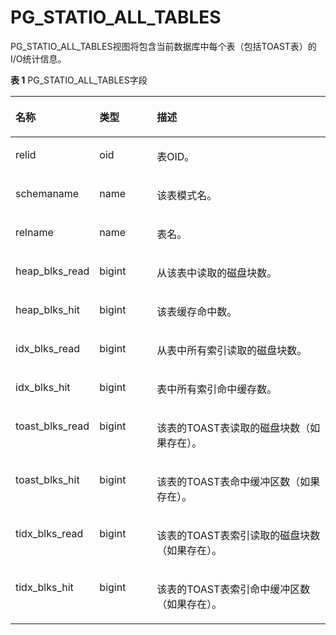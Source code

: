 # PG\_STATIO\_ALL\_TABLES<a name="ZH-CN_TOPIC_0289900072"></a>

PG\_STATIO\_ALL\_TABLES视图将包含当前数据库中每个表（包括TOAST表）的I/O统计信息。

**表 1**  PG\_STATIO\_ALL\_TABLES字段

<a name="zh-cn_topic_0283136954_zh-cn_topic_0237122459_zh-cn_topic_0059778203_t77142dd7ba094796ba21bbf39642846f"></a>
<table><thead align="left"><tr id="zh-cn_topic_0283136954_zh-cn_topic_0237122459_zh-cn_topic_0059778203_r4775d389fd7948ff9c97b1cb8281c162"><th class="cellrowborder" valign="top" width="25.85%" id="mcps1.2.4.1.1"><p id="zh-cn_topic_0283136954_zh-cn_topic_0237122459_zh-cn_topic_0059778203_a6e6f7f26366f4545b60e87d4216e1602"><a name="zh-cn_topic_0283136954_zh-cn_topic_0237122459_zh-cn_topic_0059778203_a6e6f7f26366f4545b60e87d4216e1602"></a><a name="zh-cn_topic_0283136954_zh-cn_topic_0237122459_zh-cn_topic_0059778203_a6e6f7f26366f4545b60e87d4216e1602"></a>名称</p>
</th>
<th class="cellrowborder" valign="top" width="18.33%" id="mcps1.2.4.1.2"><p id="zh-cn_topic_0283136954_zh-cn_topic_0237122459_zh-cn_topic_0059778203_ad7d41bf83c284c2ba93ac8ac65786274"><a name="zh-cn_topic_0283136954_zh-cn_topic_0237122459_zh-cn_topic_0059778203_ad7d41bf83c284c2ba93ac8ac65786274"></a><a name="zh-cn_topic_0283136954_zh-cn_topic_0237122459_zh-cn_topic_0059778203_ad7d41bf83c284c2ba93ac8ac65786274"></a>类型</p>
</th>
<th class="cellrowborder" valign="top" width="55.82%" id="mcps1.2.4.1.3"><p id="zh-cn_topic_0283136954_zh-cn_topic_0237122459_zh-cn_topic_0059778203_ad3871754487148dea241020676fa5fc5"><a name="zh-cn_topic_0283136954_zh-cn_topic_0237122459_zh-cn_topic_0059778203_ad3871754487148dea241020676fa5fc5"></a><a name="zh-cn_topic_0283136954_zh-cn_topic_0237122459_zh-cn_topic_0059778203_ad3871754487148dea241020676fa5fc5"></a>描述</p>
</th>
</tr>
</thead>
<tbody><tr id="zh-cn_topic_0283136954_zh-cn_topic_0237122459_zh-cn_topic_0059778203_r3439b4ddd48c4d6098a642b70ebfcfaf"><td class="cellrowborder" valign="top" width="25.85%" headers="mcps1.2.4.1.1 "><p id="zh-cn_topic_0283136954_zh-cn_topic_0237122459_zh-cn_topic_0059778203_ad3e2726ea09d48d98339fdd6a4f41de2"><a name="zh-cn_topic_0283136954_zh-cn_topic_0237122459_zh-cn_topic_0059778203_ad3e2726ea09d48d98339fdd6a4f41de2"></a><a name="zh-cn_topic_0283136954_zh-cn_topic_0237122459_zh-cn_topic_0059778203_ad3e2726ea09d48d98339fdd6a4f41de2"></a>relid</p>
</td>
<td class="cellrowborder" valign="top" width="18.33%" headers="mcps1.2.4.1.2 "><p id="zh-cn_topic_0283136954_zh-cn_topic_0237122459_zh-cn_topic_0059778203_a0fa7bc1047dd4e69a3a9eaacacc99e49"><a name="zh-cn_topic_0283136954_zh-cn_topic_0237122459_zh-cn_topic_0059778203_a0fa7bc1047dd4e69a3a9eaacacc99e49"></a><a name="zh-cn_topic_0283136954_zh-cn_topic_0237122459_zh-cn_topic_0059778203_a0fa7bc1047dd4e69a3a9eaacacc99e49"></a>oid</p>
</td>
<td class="cellrowborder" valign="top" width="55.82%" headers="mcps1.2.4.1.3 "><p id="zh-cn_topic_0283136954_zh-cn_topic_0237122459_zh-cn_topic_0059778203_ac935b8d95349425682ccba4fa45369d8"><a name="zh-cn_topic_0283136954_zh-cn_topic_0237122459_zh-cn_topic_0059778203_ac935b8d95349425682ccba4fa45369d8"></a><a name="zh-cn_topic_0283136954_zh-cn_topic_0237122459_zh-cn_topic_0059778203_ac935b8d95349425682ccba4fa45369d8"></a>表OID。</p>
</td>
</tr>
<tr id="zh-cn_topic_0283136954_zh-cn_topic_0237122459_zh-cn_topic_0059778203_r3d47e3d2560344e4be28ad2968ed0ee3"><td class="cellrowborder" valign="top" width="25.85%" headers="mcps1.2.4.1.1 "><p id="zh-cn_topic_0283136954_zh-cn_topic_0237122459_zh-cn_topic_0059778203_ae9ef2c6a86aa459db7617006ef8c9d7f"><a name="zh-cn_topic_0283136954_zh-cn_topic_0237122459_zh-cn_topic_0059778203_ae9ef2c6a86aa459db7617006ef8c9d7f"></a><a name="zh-cn_topic_0283136954_zh-cn_topic_0237122459_zh-cn_topic_0059778203_ae9ef2c6a86aa459db7617006ef8c9d7f"></a>schemaname</p>
</td>
<td class="cellrowborder" valign="top" width="18.33%" headers="mcps1.2.4.1.2 "><p id="zh-cn_topic_0283136954_zh-cn_topic_0237122459_zh-cn_topic_0059778203_a1a34ba49eb52471f824452acc3608f3e"><a name="zh-cn_topic_0283136954_zh-cn_topic_0237122459_zh-cn_topic_0059778203_a1a34ba49eb52471f824452acc3608f3e"></a><a name="zh-cn_topic_0283136954_zh-cn_topic_0237122459_zh-cn_topic_0059778203_a1a34ba49eb52471f824452acc3608f3e"></a>name</p>
</td>
<td class="cellrowborder" valign="top" width="55.82%" headers="mcps1.2.4.1.3 "><p id="zh-cn_topic_0283136954_zh-cn_topic_0237122459_zh-cn_topic_0059778203_a038d9833b3ac4699986b3853594f3a44"><a name="zh-cn_topic_0283136954_zh-cn_topic_0237122459_zh-cn_topic_0059778203_a038d9833b3ac4699986b3853594f3a44"></a><a name="zh-cn_topic_0283136954_zh-cn_topic_0237122459_zh-cn_topic_0059778203_a038d9833b3ac4699986b3853594f3a44"></a>该表模式名。</p>
</td>
</tr>
<tr id="zh-cn_topic_0283136954_zh-cn_topic_0237122459_zh-cn_topic_0059778203_r271e421a8f9f4d6e81aa19cc1b62d311"><td class="cellrowborder" valign="top" width="25.85%" headers="mcps1.2.4.1.1 "><p id="zh-cn_topic_0283136954_zh-cn_topic_0237122459_zh-cn_topic_0059778203_a30a9ff3923534b00893117a0463e8eae"><a name="zh-cn_topic_0283136954_zh-cn_topic_0237122459_zh-cn_topic_0059778203_a30a9ff3923534b00893117a0463e8eae"></a><a name="zh-cn_topic_0283136954_zh-cn_topic_0237122459_zh-cn_topic_0059778203_a30a9ff3923534b00893117a0463e8eae"></a>relname</p>
</td>
<td class="cellrowborder" valign="top" width="18.33%" headers="mcps1.2.4.1.2 "><p id="zh-cn_topic_0283136954_zh-cn_topic_0237122459_zh-cn_topic_0059778203_a4f8ac6bfbb7f448d92f7f3c7f090dea7"><a name="zh-cn_topic_0283136954_zh-cn_topic_0237122459_zh-cn_topic_0059778203_a4f8ac6bfbb7f448d92f7f3c7f090dea7"></a><a name="zh-cn_topic_0283136954_zh-cn_topic_0237122459_zh-cn_topic_0059778203_a4f8ac6bfbb7f448d92f7f3c7f090dea7"></a>name</p>
</td>
<td class="cellrowborder" valign="top" width="55.82%" headers="mcps1.2.4.1.3 "><p id="zh-cn_topic_0283136954_zh-cn_topic_0237122459_zh-cn_topic_0059778203_a6af7442f22844ef2b59216837917dc10"><a name="zh-cn_topic_0283136954_zh-cn_topic_0237122459_zh-cn_topic_0059778203_a6af7442f22844ef2b59216837917dc10"></a><a name="zh-cn_topic_0283136954_zh-cn_topic_0237122459_zh-cn_topic_0059778203_a6af7442f22844ef2b59216837917dc10"></a>表名。</p>
</td>
</tr>
<tr id="zh-cn_topic_0283136954_zh-cn_topic_0237122459_zh-cn_topic_0059778203_rbf06324329214c73843cffccd1ba95d4"><td class="cellrowborder" valign="top" width="25.85%" headers="mcps1.2.4.1.1 "><p id="zh-cn_topic_0283136954_zh-cn_topic_0237122459_zh-cn_topic_0059778203_aedbde10e857443458c40ad019b0cbe95"><a name="zh-cn_topic_0283136954_zh-cn_topic_0237122459_zh-cn_topic_0059778203_aedbde10e857443458c40ad019b0cbe95"></a><a name="zh-cn_topic_0283136954_zh-cn_topic_0237122459_zh-cn_topic_0059778203_aedbde10e857443458c40ad019b0cbe95"></a>heap_blks_read</p>
</td>
<td class="cellrowborder" valign="top" width="18.33%" headers="mcps1.2.4.1.2 "><p id="zh-cn_topic_0283136954_zh-cn_topic_0237122459_zh-cn_topic_0059778203_ae66ca1dbdc2f49e49cd97976666c1e40"><a name="zh-cn_topic_0283136954_zh-cn_topic_0237122459_zh-cn_topic_0059778203_ae66ca1dbdc2f49e49cd97976666c1e40"></a><a name="zh-cn_topic_0283136954_zh-cn_topic_0237122459_zh-cn_topic_0059778203_ae66ca1dbdc2f49e49cd97976666c1e40"></a>bigint</p>
</td>
<td class="cellrowborder" valign="top" width="55.82%" headers="mcps1.2.4.1.3 "><p id="zh-cn_topic_0283136954_zh-cn_topic_0237122459_zh-cn_topic_0059778203_a79c5b20b06cd4d15a420d493bf036332"><a name="zh-cn_topic_0283136954_zh-cn_topic_0237122459_zh-cn_topic_0059778203_a79c5b20b06cd4d15a420d493bf036332"></a><a name="zh-cn_topic_0283136954_zh-cn_topic_0237122459_zh-cn_topic_0059778203_a79c5b20b06cd4d15a420d493bf036332"></a>从该表中读取的磁盘块数。</p>
</td>
</tr>
<tr id="zh-cn_topic_0283136954_zh-cn_topic_0237122459_zh-cn_topic_0059778203_rc2a81e02496c4e90bf65578a849c0a47"><td class="cellrowborder" valign="top" width="25.85%" headers="mcps1.2.4.1.1 "><p id="zh-cn_topic_0283136954_zh-cn_topic_0237122459_zh-cn_topic_0059778203_a70cd6a874d93492f869c0afb4ea4f008"><a name="zh-cn_topic_0283136954_zh-cn_topic_0237122459_zh-cn_topic_0059778203_a70cd6a874d93492f869c0afb4ea4f008"></a><a name="zh-cn_topic_0283136954_zh-cn_topic_0237122459_zh-cn_topic_0059778203_a70cd6a874d93492f869c0afb4ea4f008"></a>heap_blks_hit</p>
</td>
<td class="cellrowborder" valign="top" width="18.33%" headers="mcps1.2.4.1.2 "><p id="zh-cn_topic_0283136954_zh-cn_topic_0237122459_zh-cn_topic_0059778203_a715dfd39322b43429bbc94f7dd962367"><a name="zh-cn_topic_0283136954_zh-cn_topic_0237122459_zh-cn_topic_0059778203_a715dfd39322b43429bbc94f7dd962367"></a><a name="zh-cn_topic_0283136954_zh-cn_topic_0237122459_zh-cn_topic_0059778203_a715dfd39322b43429bbc94f7dd962367"></a>bigint</p>
</td>
<td class="cellrowborder" valign="top" width="55.82%" headers="mcps1.2.4.1.3 "><p id="zh-cn_topic_0283136954_zh-cn_topic_0237122459_zh-cn_topic_0059778203_a2cd01e1f3da44d9b870f8c5874f7da4e"><a name="zh-cn_topic_0283136954_zh-cn_topic_0237122459_zh-cn_topic_0059778203_a2cd01e1f3da44d9b870f8c5874f7da4e"></a><a name="zh-cn_topic_0283136954_zh-cn_topic_0237122459_zh-cn_topic_0059778203_a2cd01e1f3da44d9b870f8c5874f7da4e"></a>该表缓存命中数。</p>
</td>
</tr>
<tr id="zh-cn_topic_0283136954_zh-cn_topic_0237122459_zh-cn_topic_0059778203_ra34e2bff12274203bcc5900356706703"><td class="cellrowborder" valign="top" width="25.85%" headers="mcps1.2.4.1.1 "><p id="zh-cn_topic_0283136954_zh-cn_topic_0237122459_zh-cn_topic_0059778203_aab95ca3f87e44b018bf0cf708830f731"><a name="zh-cn_topic_0283136954_zh-cn_topic_0237122459_zh-cn_topic_0059778203_aab95ca3f87e44b018bf0cf708830f731"></a><a name="zh-cn_topic_0283136954_zh-cn_topic_0237122459_zh-cn_topic_0059778203_aab95ca3f87e44b018bf0cf708830f731"></a>idx_blks_read</p>
</td>
<td class="cellrowborder" valign="top" width="18.33%" headers="mcps1.2.4.1.2 "><p id="zh-cn_topic_0283136954_zh-cn_topic_0237122459_zh-cn_topic_0059778203_a46eab030473b45bab1d1af4df476b3a1"><a name="zh-cn_topic_0283136954_zh-cn_topic_0237122459_zh-cn_topic_0059778203_a46eab030473b45bab1d1af4df476b3a1"></a><a name="zh-cn_topic_0283136954_zh-cn_topic_0237122459_zh-cn_topic_0059778203_a46eab030473b45bab1d1af4df476b3a1"></a>bigint</p>
</td>
<td class="cellrowborder" valign="top" width="55.82%" headers="mcps1.2.4.1.3 "><p id="zh-cn_topic_0283136954_zh-cn_topic_0237122459_zh-cn_topic_0059778203_a5ccbf7cdb9e14c6aa5bda23a5d0c00b4"><a name="zh-cn_topic_0283136954_zh-cn_topic_0237122459_zh-cn_topic_0059778203_a5ccbf7cdb9e14c6aa5bda23a5d0c00b4"></a><a name="zh-cn_topic_0283136954_zh-cn_topic_0237122459_zh-cn_topic_0059778203_a5ccbf7cdb9e14c6aa5bda23a5d0c00b4"></a>从表中所有索引读取的磁盘块数。</p>
</td>
</tr>
<tr id="zh-cn_topic_0283136954_zh-cn_topic_0237122459_zh-cn_topic_0059778203_r8015508c6f7f40c2bbfdcccdfc9e6cf0"><td class="cellrowborder" valign="top" width="25.85%" headers="mcps1.2.4.1.1 "><p id="zh-cn_topic_0283136954_zh-cn_topic_0237122459_zh-cn_topic_0059778203_a19a9ac17358c4e0f9c1cd8b34c8d51ce"><a name="zh-cn_topic_0283136954_zh-cn_topic_0237122459_zh-cn_topic_0059778203_a19a9ac17358c4e0f9c1cd8b34c8d51ce"></a><a name="zh-cn_topic_0283136954_zh-cn_topic_0237122459_zh-cn_topic_0059778203_a19a9ac17358c4e0f9c1cd8b34c8d51ce"></a>idx_blks_hit</p>
</td>
<td class="cellrowborder" valign="top" width="18.33%" headers="mcps1.2.4.1.2 "><p id="zh-cn_topic_0283136954_zh-cn_topic_0237122459_zh-cn_topic_0059778203_ac025ee09b4eb4e8880d3f6df5c84c293"><a name="zh-cn_topic_0283136954_zh-cn_topic_0237122459_zh-cn_topic_0059778203_ac025ee09b4eb4e8880d3f6df5c84c293"></a><a name="zh-cn_topic_0283136954_zh-cn_topic_0237122459_zh-cn_topic_0059778203_ac025ee09b4eb4e8880d3f6df5c84c293"></a>bigint</p>
</td>
<td class="cellrowborder" valign="top" width="55.82%" headers="mcps1.2.4.1.3 "><p id="zh-cn_topic_0283136954_zh-cn_topic_0237122459_zh-cn_topic_0059778203_ad12934a86b2048ffa1a355db8e0719f7"><a name="zh-cn_topic_0283136954_zh-cn_topic_0237122459_zh-cn_topic_0059778203_ad12934a86b2048ffa1a355db8e0719f7"></a><a name="zh-cn_topic_0283136954_zh-cn_topic_0237122459_zh-cn_topic_0059778203_ad12934a86b2048ffa1a355db8e0719f7"></a>表中所有索引命中缓存数。</p>
</td>
</tr>
<tr id="zh-cn_topic_0283136954_zh-cn_topic_0237122459_zh-cn_topic_0059778203_r0d98613e6988429188e6d1c6e7e5b987"><td class="cellrowborder" valign="top" width="25.85%" headers="mcps1.2.4.1.1 "><p id="zh-cn_topic_0283136954_zh-cn_topic_0237122459_zh-cn_topic_0059778203_aa53cd5469ca1433f8deea2820f3719b4"><a name="zh-cn_topic_0283136954_zh-cn_topic_0237122459_zh-cn_topic_0059778203_aa53cd5469ca1433f8deea2820f3719b4"></a><a name="zh-cn_topic_0283136954_zh-cn_topic_0237122459_zh-cn_topic_0059778203_aa53cd5469ca1433f8deea2820f3719b4"></a>toast_blks_read</p>
</td>
<td class="cellrowborder" valign="top" width="18.33%" headers="mcps1.2.4.1.2 "><p id="zh-cn_topic_0283136954_zh-cn_topic_0237122459_zh-cn_topic_0059778203_aeda6e6651fda4c2ab820f1612a9e16a7"><a name="zh-cn_topic_0283136954_zh-cn_topic_0237122459_zh-cn_topic_0059778203_aeda6e6651fda4c2ab820f1612a9e16a7"></a><a name="zh-cn_topic_0283136954_zh-cn_topic_0237122459_zh-cn_topic_0059778203_aeda6e6651fda4c2ab820f1612a9e16a7"></a>bigint</p>
</td>
<td class="cellrowborder" valign="top" width="55.82%" headers="mcps1.2.4.1.3 "><p id="zh-cn_topic_0283136954_zh-cn_topic_0237122459_zh-cn_topic_0059778203_a7f246986bf3f46ff987aa231569dbc73"><a name="zh-cn_topic_0283136954_zh-cn_topic_0237122459_zh-cn_topic_0059778203_a7f246986bf3f46ff987aa231569dbc73"></a><a name="zh-cn_topic_0283136954_zh-cn_topic_0237122459_zh-cn_topic_0059778203_a7f246986bf3f46ff987aa231569dbc73"></a>该表的TOAST表读取的磁盘块数（如果存在）。</p>
</td>
</tr>
<tr id="zh-cn_topic_0283136954_zh-cn_topic_0237122459_zh-cn_topic_0059778203_r8a162cb218af460c9c1ce57d0484a87e"><td class="cellrowborder" valign="top" width="25.85%" headers="mcps1.2.4.1.1 "><p id="zh-cn_topic_0283136954_zh-cn_topic_0237122459_zh-cn_topic_0059778203_a3468ddf01d40439cbbc58fa423d9e4a6"><a name="zh-cn_topic_0283136954_zh-cn_topic_0237122459_zh-cn_topic_0059778203_a3468ddf01d40439cbbc58fa423d9e4a6"></a><a name="zh-cn_topic_0283136954_zh-cn_topic_0237122459_zh-cn_topic_0059778203_a3468ddf01d40439cbbc58fa423d9e4a6"></a>toast_blks_hit</p>
</td>
<td class="cellrowborder" valign="top" width="18.33%" headers="mcps1.2.4.1.2 "><p id="zh-cn_topic_0283136954_zh-cn_topic_0237122459_zh-cn_topic_0059778203_a40304754e8114b01a594ef0972a26138"><a name="zh-cn_topic_0283136954_zh-cn_topic_0237122459_zh-cn_topic_0059778203_a40304754e8114b01a594ef0972a26138"></a><a name="zh-cn_topic_0283136954_zh-cn_topic_0237122459_zh-cn_topic_0059778203_a40304754e8114b01a594ef0972a26138"></a>bigint</p>
</td>
<td class="cellrowborder" valign="top" width="55.82%" headers="mcps1.2.4.1.3 "><p id="zh-cn_topic_0283136954_zh-cn_topic_0237122459_zh-cn_topic_0059778203_aa11824b6f64f4862bdc2185af37fbd68"><a name="zh-cn_topic_0283136954_zh-cn_topic_0237122459_zh-cn_topic_0059778203_aa11824b6f64f4862bdc2185af37fbd68"></a><a name="zh-cn_topic_0283136954_zh-cn_topic_0237122459_zh-cn_topic_0059778203_aa11824b6f64f4862bdc2185af37fbd68"></a>该表的TOAST表命中缓冲区数（如果存在）。</p>
</td>
</tr>
<tr id="zh-cn_topic_0283136954_zh-cn_topic_0237122459_zh-cn_topic_0059778203_ra8169bdf3d884a0993eed1813dad5880"><td class="cellrowborder" valign="top" width="25.85%" headers="mcps1.2.4.1.1 "><p id="zh-cn_topic_0283136954_zh-cn_topic_0237122459_zh-cn_topic_0059778203_a90b296e602a0479dbcc782579171e992"><a name="zh-cn_topic_0283136954_zh-cn_topic_0237122459_zh-cn_topic_0059778203_a90b296e602a0479dbcc782579171e992"></a><a name="zh-cn_topic_0283136954_zh-cn_topic_0237122459_zh-cn_topic_0059778203_a90b296e602a0479dbcc782579171e992"></a>tidx_blks_read</p>
</td>
<td class="cellrowborder" valign="top" width="18.33%" headers="mcps1.2.4.1.2 "><p id="zh-cn_topic_0283136954_zh-cn_topic_0237122459_zh-cn_topic_0059778203_af1c8477d2f8f46778d61a7c5cd399168"><a name="zh-cn_topic_0283136954_zh-cn_topic_0237122459_zh-cn_topic_0059778203_af1c8477d2f8f46778d61a7c5cd399168"></a><a name="zh-cn_topic_0283136954_zh-cn_topic_0237122459_zh-cn_topic_0059778203_af1c8477d2f8f46778d61a7c5cd399168"></a>bigint</p>
</td>
<td class="cellrowborder" valign="top" width="55.82%" headers="mcps1.2.4.1.3 "><p id="zh-cn_topic_0283136954_zh-cn_topic_0237122459_zh-cn_topic_0059778203_a636e6939b0b04fec87106da9c211cac7"><a name="zh-cn_topic_0283136954_zh-cn_topic_0237122459_zh-cn_topic_0059778203_a636e6939b0b04fec87106da9c211cac7"></a><a name="zh-cn_topic_0283136954_zh-cn_topic_0237122459_zh-cn_topic_0059778203_a636e6939b0b04fec87106da9c211cac7"></a>该表的TOAST表索引读取的磁盘块数（如果存在）。</p>
</td>
</tr>
<tr id="zh-cn_topic_0283136954_zh-cn_topic_0237122459_zh-cn_topic_0059778203_ra165e6b5d2f24acdbb416b88bb9053a5"><td class="cellrowborder" valign="top" width="25.85%" headers="mcps1.2.4.1.1 "><p id="zh-cn_topic_0283136954_zh-cn_topic_0237122459_zh-cn_topic_0059778203_a70e39525e9064018bd4ce83b5ac4736c"><a name="zh-cn_topic_0283136954_zh-cn_topic_0237122459_zh-cn_topic_0059778203_a70e39525e9064018bd4ce83b5ac4736c"></a><a name="zh-cn_topic_0283136954_zh-cn_topic_0237122459_zh-cn_topic_0059778203_a70e39525e9064018bd4ce83b5ac4736c"></a>tidx_blks_hit</p>
</td>
<td class="cellrowborder" valign="top" width="18.33%" headers="mcps1.2.4.1.2 "><p id="zh-cn_topic_0283136954_zh-cn_topic_0237122459_zh-cn_topic_0059778203_ad48c9d7fe57645729c5ce63838a2adf2"><a name="zh-cn_topic_0283136954_zh-cn_topic_0237122459_zh-cn_topic_0059778203_ad48c9d7fe57645729c5ce63838a2adf2"></a><a name="zh-cn_topic_0283136954_zh-cn_topic_0237122459_zh-cn_topic_0059778203_ad48c9d7fe57645729c5ce63838a2adf2"></a>bigint</p>
</td>
<td class="cellrowborder" valign="top" width="55.82%" headers="mcps1.2.4.1.3 "><p id="zh-cn_topic_0283136954_zh-cn_topic_0237122459_zh-cn_topic_0059778203_ae3623ec1063b499f8befe4b8a8e2ef0a"><a name="zh-cn_topic_0283136954_zh-cn_topic_0237122459_zh-cn_topic_0059778203_ae3623ec1063b499f8befe4b8a8e2ef0a"></a><a name="zh-cn_topic_0283136954_zh-cn_topic_0237122459_zh-cn_topic_0059778203_ae3623ec1063b499f8befe4b8a8e2ef0a"></a>该表的TOAST表索引命中缓冲区数（如果存在）。</p>
</td>
</tr>
</tbody>
</table>

